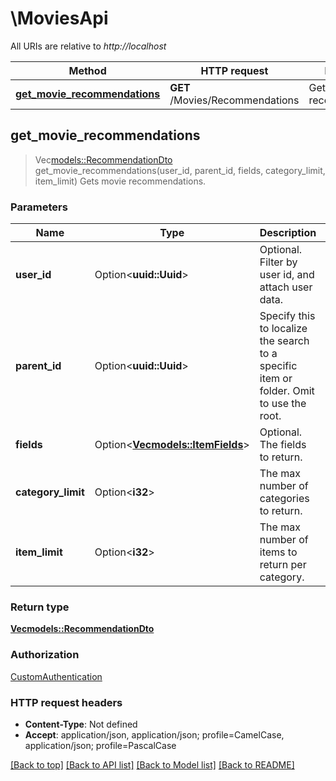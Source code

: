 # \MoviesApi

All URIs are relative to *http://localhost*

Method | HTTP request | Description
------------- | ------------- | -------------
[**get_movie_recommendations**](MoviesApi.md#get_movie_recommendations) | **GET** /Movies/Recommendations | Gets movie recommendations.



## get_movie_recommendations

> Vec<models::RecommendationDto> get_movie_recommendations(user_id, parent_id, fields, category_limit, item_limit)
Gets movie recommendations.

### Parameters


Name | Type | Description  | Required | Notes
------------- | ------------- | ------------- | ------------- | -------------
**user_id** | Option<**uuid::Uuid**> | Optional. Filter by user id, and attach user data. |  |
**parent_id** | Option<**uuid::Uuid**> | Specify this to localize the search to a specific item or folder. Omit to use the root. |  |
**fields** | Option<[**Vec<models::ItemFields>**](models::ItemFields.md)> | Optional. The fields to return. |  |
**category_limit** | Option<**i32**> | The max number of categories to return. |  |[default to 5]
**item_limit** | Option<**i32**> | The max number of items to return per category. |  |[default to 8]

### Return type

[**Vec<models::RecommendationDto>**](RecommendationDto.md)

### Authorization

[CustomAuthentication](../README.md#CustomAuthentication)

### HTTP request headers

- **Content-Type**: Not defined
- **Accept**: application/json, application/json; profile=CamelCase, application/json; profile=PascalCase

[[Back to top]](#) [[Back to API list]](../README.md#documentation-for-api-endpoints) [[Back to Model list]](../README.md#documentation-for-models) [[Back to README]](../README.md)

